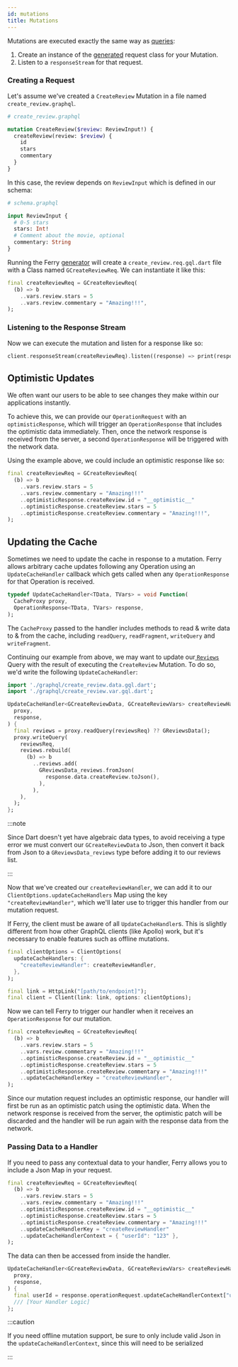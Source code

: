 ```yaml
---
id: mutations
title: Mutations
---
```


Mutations are executed exactly the same way as [queries](queries):

1. Create an instance of the [generated](codegen) request class for your Mutation.
2. Listen to a `responseStream` for that request.

### Creating a Request

Let's assume we've created a `CreateReview` Mutation in a file named `create_review.graphql`.

```graphql
# create_review.graphql

mutation CreateReview($review: ReviewInput!) {
  createReview(review: $review) {
    id
    stars
    commentary
  }
}
```

In this case, the review depends on `ReviewInput` which is defined in our schema:

```graphql
# schema.graphql

input ReviewInput {
  # 0-5 stars
  stars: Int!
  # Comment about the movie, optional
  commentary: String
}
```

Running the Ferry [generator](codegen) will create a `create_review.req.gql.dart` file with a Class named `GCreateReviewReq`. We can instantiate it like this:

```dart
final createReviewReq = GCreateReviewReq(
  (b) => b
    ..vars.review.stars = 5
    ..vars.review.commentary = "Amazing!!!",
);
```

### Listening to the Response Stream

Now we can execute the mutation and listen for a response like so:

```dart
client.responseStream(createReviewReq).listen((response) => print(response));
```

## Optimistic Updates

We often want our users to be able to see changes they make within our applications instantly.

To achieve this, we can provide our `OperationRequest` with an `optimisticResponse`, which will trigger an `OperationResponse` that includes the optimistic data immediately. Then, once the network response is received from the server, a second `OperationResponse` will be triggered with the network data.

Using the example above, we could include an optimistic response like so:

```dart {5}
final createReviewReq = GCreateReviewReq(
  (b) => b
    ..vars.review.stars = 5
    ..vars.review.commentary = "Amazing!!!"
    ..optimisticResponse.createReview.id = "__optimistic__"
    ..optimisticResponse.createReview.stars = 5
    ..optimisticResponse.createReview.commentary = "Amazing!!!",
);
```

## Updating the Cache

Sometimes we need to update the cache in response to a mutation. Ferry allows arbitrary cache updates following any Operation using an `UpdateCacheHandler` callback which gets called when any `OperationResponse` for that Operation is received.

```dart
typedef UpdateCacheHandler<TData, TVars> = void Function(
  CacheProxy proxy,
  OperationResponse<TData, TVars> response,
);
```

The `CacheProxy` passed to the handler includes methods to read & write data to & from the cache, including `readQuery`, `readFragment`, `writeQuery` and `writeFragment`.

Continuing our example from above, we may want to update our[ `Reviews`](http://localhost:3000/docs/queries#creating-a-request) Query with the result of executing the `CreateReview` Mutation. To do so, we'd write the following `UpdateCacheHandler`:

```dart
import './graphql/create_review.data.gql.dart';
import './graphql/create_review.var.gql.dart';

UpdateCacheHandler<GCreateReviewData, GCreateReviewVars> createReviewHandler = (
  proxy,
  response,
) {
  final reviews = proxy.readQuery(reviewsReq) ?? GReviewsData();
  proxy.writeQuery(
    reviewsReq,
    reviews.rebuild(
      (b) => b
        ..reviews.add(
          GReviewsData_reviews.fromJson(
            response.data.createReview.toJson(),
          ),
        ),
    ),
  );
};
```

:::note

Since Dart doesn't yet have algebraic data types, to avoid receiving a type error we must convert our `GCreateReviewData` to Json, then convert it back from Json to a `GReviewsData_reviews` type before adding it to our reviews list.

:::

Now that we've created our `createReviewHandler`, we can add it to our `ClientOptions.updateCacheHandlers` Map using the key `"createReviewHandler"`, which we'll later use to trigger this handler from our mutation request.

If Ferry, the client must be aware of all `UpdateCacheHandler`s. This is slightly different from how other GraphQL clients (like Apollo) work, but it's necessary to enable features such as offline mutations.

```dart
final clientOptions = ClientOptions(
  updateCacheHandlers: {
    "createReviewHandler": createReviewHandler,
  },
);

final link = HttpLink("[path/to/endpoint]");
final client = Client(link: link, options: clientOptions);
```

Now we can tell Ferry to trigger our handler when it receives an `OperationResponse` for our mutation.

```dart {8}
final createReviewReq = GCreateReviewReq(
  (b) => b
    ..vars.review.stars = 5
    ..vars.review.commentary = "Amazing!!!"
    ..optimisticResponse.createReview.id = "__optimistic__"
    ..optimisticResponse.createReview.stars = 5
    ..optimisticResponse.createReview.commentary = "Amazing!!!"
    ..updateCacheHandlerKey = "createReviewHandler",
);
```

Since our mutation request includes an optimistic response, our handler will first be run as an optimistic patch using the optimistic data. When the network response is received from the server, the optimistic patch will be discarded and the handler will be run again with the response data from the network.

### Passing Data to a Handler

If you need to pass any contextual data to your handler, Ferry allows you to include a Json Map in your request.

```dart {9}
final createReviewReq = GCreateReviewReq(
  (b) => b
    ..vars.review.stars = 5
    ..vars.review.commentary = "Amazing!!!"
    ..optimisticResponse.createReview.id = "__optimistic__"
    ..optimisticResponse.createReview.stars = 5
    ..optimisticResponse.createReview.commentary = "Amazing!!!"
    ..updateCacheHandlerKey = "createReviewHandler"
    ..updateCacheHandlerContext = { "userId": "123" },
);
```

The data can then be accessed from inside the handler.

```dart
UpdateCacheHandler<GCreateReviewData, GCreateReviewVars> createReviewHandler = (
  proxy,
  response,
) {
  final userId = response.operationRequest.updateCacheHandlerContext["userId"];
  /// [Your Handler Logic]
};
```

:::caution

If you need offline mutation support, be sure to only include valid Json in the `updateCacheHandlerContext`, since this will need to be serialized

:::
